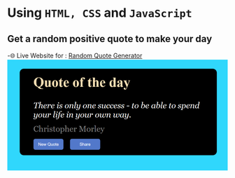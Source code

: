 # Using ```HTML, CSS``` and ```JavaScript```
## Get a random positive quote to make your day
-🌐 Live Website for : [Random Quote Generator](https://mizaan-hub.github.io/Random-Quotes-Generator/)<br>
<img src="images/website.png">